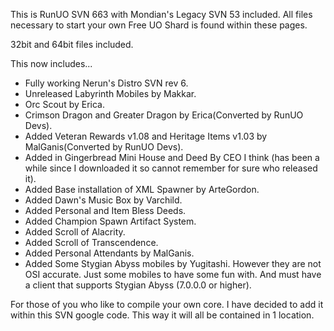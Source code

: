 This is RunUO SVN 663 with Mondian's Legacy SVN 53 included.  All files necessary to start your own Free UO Shard is found within these pages.

32bit and 64bit files included.

This now includes...
  * Fully working Nerun's Distro SVN rev 6.
  * Unreleased Labyrinth Mobiles by Makkar.
  * Orc Scout by Erica.
  * Crimson Dragon and Greater Dragon by Erica(Converted by RunUO Devs).
  * Added Veteran Rewards v1.08 and Heritage Items v1.03 by MalGanis(Converted by RunUO Devs).
  * Added in Gingerbread Mini House and Deed By CEO I think (has been a while since I downloaded it so cannot remember for sure who released it).
  * Added Base installation of XML Spawner by ArteGordon.
  * Added Dawn's Music Box by Varchild.
  * Added Personal and Item Bless Deeds.
  * Added Champion Spawn Artifact System.
  * Added Scroll of Alacrity.
  * Added Scroll of Transcendence.
  * Added Personal Attendants by MalGanis.
  * Added Some Stygian Abyss mobiles by Yugitashi.  However they are not OSI accurate. Just some mobiles to have some fun with.  And must have a client that supports Stygian Abyss (7.0.0.0 or higher).

For those of you who like to compile your own core. I have decided to add it within this SVN google code.  This way it will all be contained in 1 location.